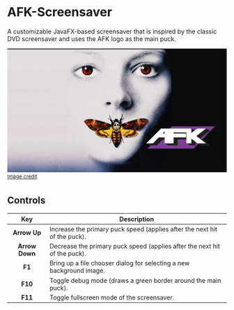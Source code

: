 # AFK-Screensaver

A customizable JavaFX-based screensaver that is inspired by the classic DVD screensaver and uses the AFK logo as the
main puck.


![Exemplary screenshot of the screensaver](doc/Screenshot_Screensaver.png)
<sup>[Image credit](https://wallpapersafari.com/w/cOmf2V)</sup>

## Controls

|      Key       | Description                                                               |
|:--------------:|---------------------------------------------------------------------------|
|  **Arrow Up**  | Increase the primary puck speed (applies after the next hit of the puck). |
| **Arrow Down** | Decrease the primary puck speed (applies after the next hit of the puck). |
|     **F1**     | Bring up a file chooser dialog for selecting a new background image.      |
|    **F10**     | Toggle debug mode (draws a green border around the main puck).            |
|    **F11**     | Toggle fullscreen mode of the screensaver.                                |
